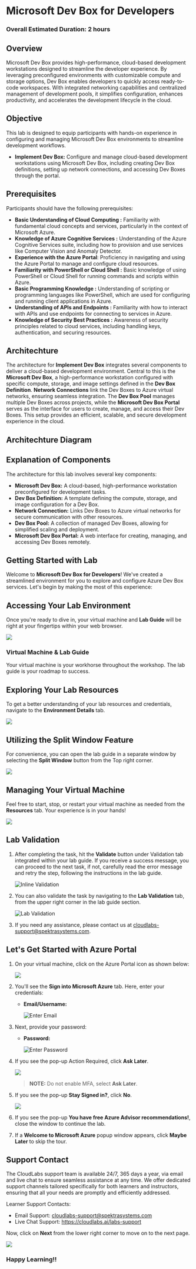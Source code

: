 # Microsoft Dev Box for Developers

### Overall Estimated Duration: 2 hours

## Overview

Microsoft Dev Box provides high-performance, cloud-based development workstations designed to streamline the developer experience. By leveraging preconfigured environments with customizable compute and storage options, Dev Box enables developers to quickly access ready-to-code workspaces. With integrated networking capabilities and centralized management of development pools, it simplifies configuration, enhances productivity, and accelerates the development lifecycle in the cloud.

## Objective

This lab is designed to equip participants with hands-on experience in configuring and managing Microsoft Dev Box environments to streamline development workflows.

- **Implement Dev Box:** Configure and manage cloud-based development workstations using Microsoft Dev Box, including creating Dev Box definitions, setting up network connections, and accessing Dev Boxes through the portal.

## Prerequisites

Participants should have the following prerequisites:

-   **Basic Understanding of Cloud Computing :** Familiarity with fundamental cloud concepts and services, particularly in the context of Microsoft Azure.
-   **Knowledge of Azure Cognitive Services :** Understanding of the Azure Cognitive Services suite, including how to provision and use services like Computer Vision and Anomaly Detector.
-   **Experience with the Azure Portal**: Proficiency in navigating and using the Azure Portal to manage and configure cloud resources.
-   **Familiarity with PowerShell or Cloud Shell :** Basic knowledge of using PowerShell or Cloud Shell for running commands and scripts within Azure.
-   **Basic Programming Knowledge :** Understanding of scripting or programming languages like PowerShell, which are used for configuring and running client applications in Azure.
-   **Understanding of APIs and Endpoints :** Familiarity with how to interact with APIs and use endpoints for connecting to services in Azure.
-   **Knowledge of Security Best Practices :** Awareness of security principles related to cloud services, including handling keys, authentication, and securing resources.

## Architechture

The architecture for **Implement Dev Box** integrates several components to deliver a cloud-based development environment. Central to this is the **Microsoft Dev Box**, a high-performance workstation configured with specific compute, storage, and image settings defined in the **Dev Box Definition**. **Network Connections** link the Dev Boxes to Azure virtual networks, ensuring seamless integration. The **Dev Box Pool** manages multiple Dev Boxes across projects, while the **Microsoft Dev Box Portal** serves as the interface for users to create, manage, and access their Dev Boxes. This setup provides an efficient, scalable, and secure development experience in the cloud.

## Architechture Diagram



## Explanation of Components

The architecture for this lab involves several key components:

- **Microsoft Dev Box:** A cloud-based, high-performance workstation preconfigured for development tasks.  
- **Dev Box Definition:** A template defining the compute, storage, and image configuration for a Dev Box.  
- **Network Connection:** Links Dev Boxes to Azure virtual networks for secure communication with other resources.  
- **Dev Box Pool:** A collection of managed Dev Boxes, allowing for simplified scaling and deployment.  
- **Microsoft Dev Box Portal:** A web interface for creating, managing, and accessing Dev Boxes remotely.

## Getting Started with Lab

Welcome to **Microsoft Dev Box for Developers**! We've created a streamlined environment for you to explore and configure Azure Dev Box services. Let's begin by making the most of this experience:

## Accessing Your Lab Environment
 
Once you're ready to dive in, your virtual machine and **Lab Guide** will be right at your fingertips within your web browser.

   ![](./media/gspage01.png)  

### Virtual Machine & Lab Guide
 
Your virtual machine is your workhorse throughout the workshop. The lab guide is your roadmap to success.
 
## Exploring Your Lab Resources
 
To get a better understanding of your lab resources and credentials, navigate to the **Environment Details** tab.

   ![](./media/ai-900-gettingstarted-04.png)
 
## Utilizing the Split Window Feature
 
For convenience, you can open the lab guide in a separate window by selecting the **Split Window** button from the Top right corner.
 
   ![](./media/GS8.png)
 
## Managing Your Virtual Machine
 
Feel free to start, stop, or restart your virtual machine as needed from the **Resources** tab. Your experience is in your hands!
 
  ![](./media/GS5.png)

## Lab Validation

1. After completing the task, hit the **Validate** button under Validation tab integrated within your lab guide. If you receive a success message, you can proceed to the next task, if not, carefully read the error message and retry the step, following the instructions in the lab guide.

   ![Inline Validation](./media/inline-validation.png)

1. You can also validate the task by navigating to the **Lab Validation** tab, from the upper right corner in the lab guide section.

   ![Lab Validation](./media/lab-validation.png)

1. If you need any assistance, please contact us at cloudlabs-support@spektrasystems.com.

 
## Let's Get Started with Azure Portal
 
1. On your virtual machine, click on the Azure Portal icon as shown below:
 
    ![](./media/GS1.png)
 
1. You'll see the **Sign into Microsoft Azure** tab. Here, enter your credentials:
 
   - **Email/Username:** <inject key="AzureAdUserEmail"></inject>
 
      ![](./media/GS2.png "Enter Email")
 
3. Next, provide your password:
 
   - **Password:** <inject key="AzureAdUserPassword"></inject>
 
      ![](./media/GS3.png "Enter Password")

1. If you see the pop-up Action Required, click **Ask Later**.

   ![](./media/asklater.png)

   >**NOTE:** Do not enable MFA, select **Ask Later**.
 
1. If you see the pop-up **Stay Signed in?**, click **No**.

   ![](./media/GS9.png)

1. If you see the pop-up **You have free Azure Advisor recommendations!**, close the window to continue the lab.

1. If a **Welcome to Microsoft Azure** popup window appears, click **Maybe Later** to skip the tour.

## Support Contact
 
The CloudLabs support team is available 24/7, 365 days a year, via email and live chat to ensure seamless assistance at any time. We offer dedicated support channels tailored specifically for both learners and instructors, ensuring that all your needs are promptly and efficiently addressed.

Learner Support Contacts:
- Email Support: cloudlabs-support@spektrasystems.com
- Live Chat Support: https://cloudlabs.ai/labs-support

Now, click on **Next** from the lower right corner to move on to the next page.

![](./media/GS4.png)

### Happy Learning!!

